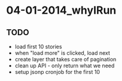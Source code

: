 # 04-01-2014_whyIRun

## TODO

- load first 10 stories
- when "load more" is clicked, load next
- create layer that takes care of pagination
- clean up API - only return what we need
- setup jsonp cronjob for the first 10